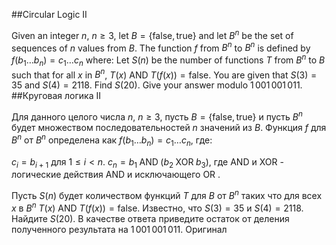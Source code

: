 ##Circular Logic II

Given an integer $n$, $n \geq 3$, let $B=\{\mathrm{false},\mathrm{true}\}$ and let $B^n$ be the set of sequences of $n$ values from $B$. The function $f$ from $B^n$ to $B^n$ is defined by $f(b_1 \dots b_n) = c_1 \dots c_n$ where:
Let $S(n)$ be the number of functions $T$ from $B^n$ to $B$ such that for all $x$ in $B^n$, $T(x) ~\mathrm{AND}~ T(f(x)) = \mathrm{false}$.
You are given that $S(3) = 35$ and $S(4) = 2118$.
Find $S(20)$. Give your answer modulo $1\,001\,001\,011$.
##Круговая логика II

Для данного целого числа $n$, $n \geq 3$, пусть $B=\{\mathrm{false},\mathrm{true}\}$ и пусть $B^n$ будет множеством последовательностей $n$ значений из $B$. Функция $f$ для $B^n$ от $B^n$ определена как $f(b_1 \dots b_n) = c_1 \dots c_n$, где:

$c_i = b_{i+1}$ для $1 \leq i < n$.
$c_n = b_1 \;\mathrm{AND}\; (b_2 \;\mathrm{XOR}\; b_3)$, где $\mathrm{AND}$ и $\mathrm{XOR}$ - логические действия $\mathrm{AND}$ и исключающего $\mathrm{OR}$ .

Пусть $S(n)$ будет количеством функций $T$ для $B$ от $B^n$ таких что для всех $x$ в $B^n$ $T(x) ~\mathrm{AND}~ T(f(x)) = \mathrm{false}$.
Известно, что $S(3) = 35$ и $S(4) = 2118$.
Найдите $S(20)$. В качестве ответа приведите остаток от деления полученного результата на $1\,001\,001\,011$. Оригинал
